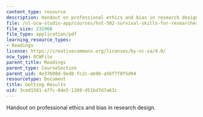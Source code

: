 ```yaml
---
content_type: resource
description: Handout on professional ethics and bias in research design.
file: /ol-ocw-studio-app/courses/hst-502-survival-skills-for-researchers-the-responsible-conduct-of-research-spring-2003/3ced1501a77c8de51269d51bd7d7a61c_2agettingresults.pdf
file_size: 231968
file_type: application/pdf
learning_resource_types:
- Readings
license: https://creativecommons.org/licenses/by-nc-sa/4.0/
ocw_type: OCWFile
parent_title: Readings
parent_type: CourseSection
parent_uid: 4e37608d-9ed8-fc2c-ab96-a56f7f8f5d94
resourcetype: Document
title: Getting Results
uid: 3ced1501-a77c-8de5-1269-d51bd7d7a61c
---
```

Handout on professional ethics and bias in research design.